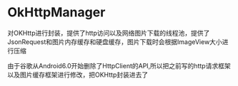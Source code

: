 # OkHttpManager
对OKHttp进行封装，提供了http访问以及网络图片下载的线程池，提供了JsonRequest和图片内存缓存和硬盘缓存，图片下载时会根据ImageView大小进行压缩


由于谷歌从Android6.0开始删除了HttpClient的API,所以把之前写的http请求框架以及图片缓存框架进行修改，把OKHttp封装进去了
